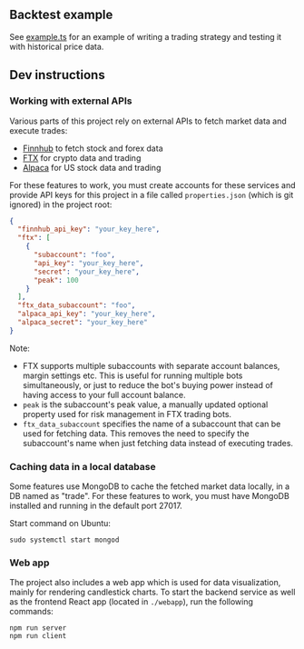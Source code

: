 ## Backtest example

See [example.ts](src/example.ts) for an example of writing a trading strategy
and testing it with historical price data.

## Dev instructions

### Working with external APIs

Various parts of this project rely on external APIs to fetch market data
and execute trades:

- [Finnhub](https://finnhub.io/) to fetch stock and forex data
- [FTX](https://ftx.com/) for crypto data and trading
- [Alpaca](https://alpaca.markets/) for US stock data and trading

For these features to work, you must create accounts for these services and
provide API keys for this project in a file called `properties.json`
(which is git ignored) in the project root:

```json
{
  "finnhub_api_key": "your_key_here",
  "ftx": [
    {
      "subaccount": "foo",
      "api_key": "your_key_here",
      "secret": "your_key_here",
      "peak": 100
    }
  ],
  "ftx_data_subaccount": "foo",
  "alpaca_api_key": "your_key_here",
  "alpaca_secret": "your_key_here"
}
```

Note:

- FTX supports multiple subaccounts with separate account balances,
  margin settings etc. This is useful for running multiple bots simultaneously,
  or just to reduce the bot's buying power instead of having access to your
  full account balance.
- `peak` is the subaccount's peak value, a manually updated optional property used for risk management in FTX trading bots.
- `ftx_data_subaccount` specifies the name of a subaccount that can be used for fetching data.
  This removes the need to specify the subaccount's name when just fetching data
  instead of executing trades.

### Caching data in a local database

Some features use MongoDB to cache the fetched market data locally,
in a DB named as "trade".
For these features to work, you must have MongoDB installed and running
in the default port 27017.

Start command on Ubuntu:

```
sudo systemctl start mongod
```

### Web app

The project also includes a web app which is used for data visualization,
mainly for rendering candlestick charts. To start the backend service as well
as the frontend React app (located in `./webapp`), run the following commands:

```
npm run server
npm run client
```
